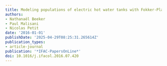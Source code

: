 ```yaml
---
title: Modeling populations of electric hot water tanks with Fokker-Planck equations
authors:
- Nathanaël Beeker
- Paul Malisani
- Nicolas Petit
date: '2016-01-01'
publishDate: '2025-04-29T08:25:31.265614Z'
publication_types:
- article-journal
publication: '*IFAC-PapersOnLine*'
doi: 10.1016/j.ifacol.2016.07.420
---
```

